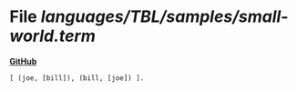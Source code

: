 # File _languages/TBL/samples/small-world.term_
**[GitHub](https://github.com/softlang/yas/blob/master/languages/TBL/samples/small-world.term)**
```
[ (joe, [bill]), (bill, [joe]) ].
```
